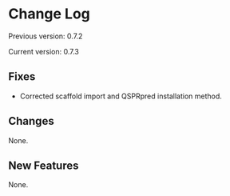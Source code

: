# Change Log

Previous version: 0.7.2

Current version: 0.7.3


## Fixes

- Corrected scaffold import and QSPRpred installation method.

## Changes

None.

## New Features

None.
